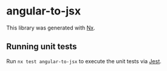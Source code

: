# angular-to-jsx

This library was generated with [Nx](https://nx.dev).

## Running unit tests

Run `nx test angular-to-jsx` to execute the unit tests via [Jest](https://jestjs.io).
